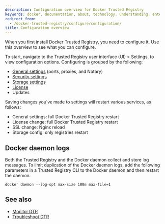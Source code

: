```yaml
---
description: Configuration overview for Docker Trusted Registry
keywords: docker, documentation, about, technology, understanding, enterprise, hub, registry
redirect_from:
  - /docker-trusted-registry/configure/configuration/
title: Configuration overview
---
```

When you first install Docker Trusted Registry, you need to configure it. Use this overview to see what you can configure.

To start, navigate to the Trusted Registry user interface (UI) > Settings, to view configuration options. Configuring is grouped by the following:

* [General settings](config-general.md) (ports, proxies, and Notary)
* [Security settings](config-security.md)
* [Storage settings](config-storage.md)
* [License](../install/license.md)
* Updates

Saving changes you've made to settings will restart various services, as follows:

* General settings: full Docker Trusted Registry restart
* License change: full Docker Trusted Registry restart
* SSL change: Nginx reload
* Storage config: only registries restart

## Docker daemon logs

Both the Trusted Registry and the Docker daemon collect and store log messages. To limit duplication of the Docker daemon logs, add the following parameters in a Trusted Registry CLI to the Docker daemon and then restart the daemon.

`docker daemon --log-opt max-size 100m max-file=1`

## See also

* [Monitor DTR](../monitor-troubleshoot/index.md)
* [Troubleshoot DTR](../monitor-troubleshoot/troubleshoot.md)